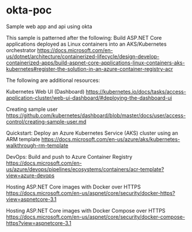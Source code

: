 # okta-poc
Sample web app and api using okta

This sample is patterned after the following:
Build ASP.NET Core applications deployed as Linux containers into an AKS/Kubernetes orchestrator
https://docs.microsoft.com/en-us/dotnet/architecture/containerized-lifecycle/design-develop-containerized-apps/build-aspnet-core-applications-linux-containers-aks-kubernetes#register-the-solution-in-an-azure-container-registry-acr

The following are additional resources:

Kubernetes Web UI (Dashboard)
https://kubernetes.io/docs/tasks/access-application-cluster/web-ui-dashboard/#deploying-the-dashboard-ui

Creating sample user
https://github.com/kubernetes/dashboard/blob/master/docs/user/access-control/creating-sample-user.md

Quickstart: Deploy an Azure Kubernetes Service (AKS) cluster using an ARM template
https://docs.microsoft.com/en-us/azure/aks/kubernetes-walkthrough-rm-template

DevOps: Build and push to Azure Container Registry
https://docs.microsoft.com/en-us/azure/devops/pipelines/ecosystems/containers/acr-template?view=azure-devops

Hosting ASP.NET Core images with Docker over HTTPS
https://docs.microsoft.com/en-us/aspnet/core/security/docker-https?view=aspnetcore-3.1

Hosting ASP.NET Core images with Docker Compose over HTTPS
https://docs.microsoft.com/en-us/aspnet/core/security/docker-compose-https?view=aspnetcore-3.1

